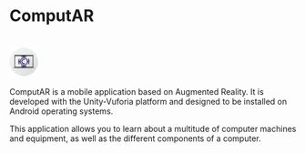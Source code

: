 # ComputAR

# <img src="images/Logotipo ComputAR.png" width="50px" align="center"/>

ComputAR is a mobile application based on Augmented Reality. It is developed with the Unity-Vuforia platform and designed to be installed on Android operating systems.

This application allows you to learn about a multitude of computer machines and equipment, as well as the different components of a computer.
